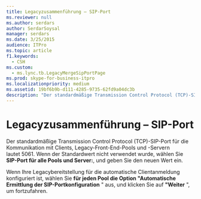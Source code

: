 ```yaml
---
title: Legacyzusammenführung – SIP-Port
ms.reviewer: null
ms.author: serdars
author: SerdarSoysal
manager: serdars
ms.date: 3/25/2015
audience: ITPro
ms.topic: article
f1.keywords:
  - CSH
ms.custom:
  - ms.lync.tb.LegacyMergeSipPortPage
ms.prod: skype-for-business-itpro
ms.localizationpriority: medium
ms.assetid: 19bf6b9b-d111-4285-9735-62fd9a04dc3b
description: "Der standardmäßige Transmission Control Protocol (TCP)-SIP-Port für die Kommunikation mit Clients, Legacy-Front-End-Pools und -Servern lautet\_5061. Wenn der Standardwert nicht verwendet wurde, wählen Sie SIP-Port für alle Pools und Server:, und geben Sie den neuen Wert ein."
---
```


# <a name="legacy-merge-sip-port"></a>Legacyzusammenführung – SIP-Port
 
Der standardmäßige Transmission Control Protocol (TCP)-SIP-Port für die Kommunikation mit Clients, Legacy-Front-End-Pools und -Servern lautet 5061. Wenn der Standardwert nicht verwendet wurde, wählen Sie **SIP-Port für alle Pools und Server:**, und geben Sie den neuen Wert ein.
  
Wenn Ihre Legacybereitstellung für die automatische Clientanmeldung konfiguriert ist, wählen Sie **für jeden Pool die Option "Automatische Ermittlung der SIP-Portkonfiguration** " aus, und klicken Sie auf **"Weiter** ", um fortzufahren.
  

